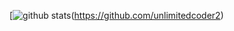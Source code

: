[![github stats](https://github-readme-stats.vercel.app/api?username=unlimitedcoder2&show_icons=true&title_color=1DB954&icon_color=586069&count_private=true)(https://github.com/unlimitedcoder2)
